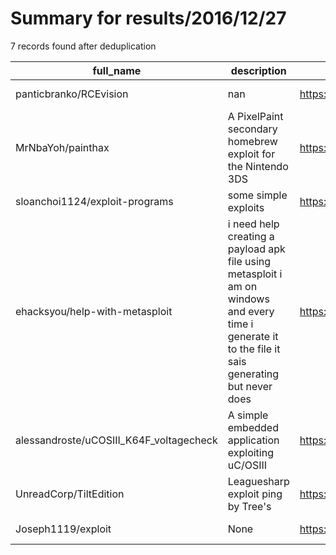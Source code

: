 
# Summary for results/2016/12/27
    
7 records found after deduplication

| full_name | description | html_url | matched_list | matched_count | pushed_at | size | stargazers_count | language | forks_count | vul_ids |
|-----------------------------------------|-----------------------------------------------------------------------------------------------------------------------------------------------------|------------------------------------------------------------|-----------------------------------------------------------------------------|-----------------|---------------------------|--------|--------------------|------------|---------------|-----------|
| panticbranko/RCEvision | nan | https://github.com/panticbranko/RCEvision | ['rce'] | 1 | 2016-12-27 15:06:09+00:00 | 552 | 0 | C# | 0 | [] |
| MrNbaYoh/painthax | A PixelPaint secondary homebrew exploit for the Nintendo 3DS | https://github.com/MrNbaYoh/painthax | ['exploit'] | 1 | 2016-12-27 21:50:33+00:00 | 19 | 14 | Assembly | 0 | [] |
| sloanchoi1124/exploit-programs | some simple exploits | https://github.com/sloanchoi1124/exploit-programs | ['exploit'] | 1 | 2016-12-27 08:55:05+00:00 | 10 | 0 | C | 0 | [] |
| ehacksyou/help-with-metasploit | i need help creating a payload apk file using metasploit i am on windows and every time i generate it to the file it sais generating but never does | https://github.com/ehacksyou/help-with-metasploit | ['metasploit module OR metasploit payload', 'metasploit module OR payload'] | 2 | 2016-12-27 12:16:21+00:00 | 0 | 0 | nan | 0 | [] |
| alessandroste/uCOSIII_K64F_voltagecheck | A simple embedded application exploiting uC/OSIII | https://github.com/alessandroste/uCOSIII_K64F_voltagecheck | ['exploit'] | 1 | 2016-12-27 14:56:28+00:00 | 17 | 0 | C | 0 | [] |
| UnreadCorp/TiltEdition | Leaguesharp exploit ping by Tree's | https://github.com/UnreadCorp/TiltEdition | ['exploit'] | 1 | 2016-12-27 22:13:56+00:00 | 2084 | 0 | C# | 0 | [] |
| Joseph1119/exploit | None | https://github.com/Joseph1119/exploit | ['exploit'] | 1 | 2016-12-27 23:52:36+00:00 | 0 | 0 | | 0 | [] |
